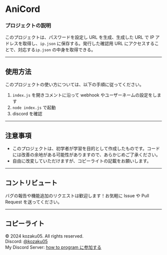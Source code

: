 # AniCord

### プロジェクトの説明

このプロジェクトは、パスワードを設定し URL を生成、生成した URL で IP アドレスを取得し、`ip.json` に保存する。発行した確認用 URL にアクセスすることで、対応する`ip.json` の中身を取得できる。

---

## 使用方法

このプロジェクトの使い方については、以下の手順に従ってください。

1. `index.js` を開きコメントに沿って webhook やユーザーネームの設定をします
2. `node index.js` で起動
3. discord を確認

---

## 注意事項

- このプロジェクトは、初学者が学習を目的として作成したものです。コードには改善の余地がある可能性がありますので、あらかじめご了承ください。
- 自由に改変していただけますが、コピーライトの記載をお願いします。

---

## コントリビュート

バグの報告や機能追加のリクエストは歓迎します！お気軽に Issue や Pull Request を送ってください。

---

## コピーライト

© 2024 kozaku05. All rights reserved.  
Discord: [@kozaku05](https://discord.com/users/962165673742717014)  
My Discord Server: [how to program に参加する](https://discord.gg/tfyqW3CNZh)
